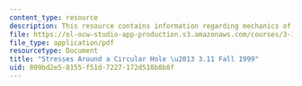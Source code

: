```yaml
---
content_type: resource
description: This resource contains information regarding mechanics of materials.
file: https://ol-ocw-studio-app-production.s3.amazonaws.com/courses/3-11-mechanics-of-materials-fall-1999/809bd2e58155f51d7227172d518b8b8f_MIT3_11F99_kirsch.pdf
file_type: application/pdf
resourcetype: Document
title: "Stresses Around a Circular Hole \u2013 3.11 Fall 1999"
uid: 809bd2e5-8155-f51d-7227-172d518b8b8f
---
```

